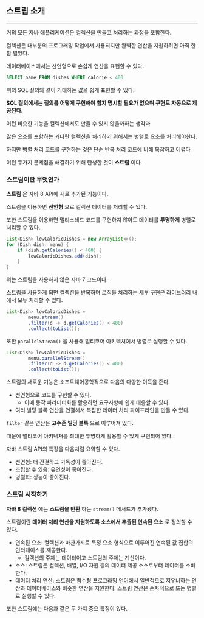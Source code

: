 ## 스트림 소개

---

거의 모든 자바 애플리케이션은 컬렉션을 만들고 처리하는 과정을 포함한다.

컬렉션은 대부분의 프로그래밍 작업에서 사용되지만 완벽한 연산을 지원하려면 아직 한참 멀었다.

데이터베이스에서는 선언형으로 손쉽게 연산을 표현할 수 있다.

```sql
SELECT name FROM dishes WHERE calorie < 400
```

위의 SQL 질의와 같이 기대하는 값을 쉽게 표현할 수 있다.

**SQL 질의에서는 질의를 어떻게 구현해야 할지 명시할 필요가 없으며 구현도 자동으로 제공된다.**

이런 비슷한 기능을 컬렉션에서도 만들 수 있지 않을까하는 생각과 

많은 요소를 포함하는 커다란 컬렉션을 처리하기 위해서는 병렬로 요소를 처리해야한다. 

하지만 병렬 처리 코드를 구현하는 것은 단순 반복 처리 코드에 비해 복잡하고 어렵다

이런 두가지 문제점을 해결하기 위해 탄생한 것이 **스트림** 이다.

### 스트림이란 무엇인가

**스트림** 은 자바 8 API에 새로 추가된 기능이다.

스트림을 이용하면 **선언형** 으로 컬렉션 데이터를 처리할 수 있다.

또한 스트림을 이용하면 멀티스레드 코드를 구현하지 않아도 데이터를 **투명하게** 병렬로 처리할 수 있다.

```java
List<Dish> lowCaloricDishes = new ArrayList<>();
for (Dish dish: menu) {
	if (dish.getCalories() < 400) {
		lowCaloricDishes.add(dish);
	}
}
```

위는 스트림을 사용하지 않은 자바 7 코드이다.

스트림을 사용하게 되면 컬렉션을 반복하며 로직을 처리하는 세부 구현은 라이브러리 내에서 모두 처리할 수 있다.

```java
List<Dish> lowCaloricDishes = 
		menu.stream()
		.filter(d -> d.getCalories() < 400)
		.collect(toList());
```

또한 ``parallelStream()`` 을 사용해 멀티코어 아키텍처에서 병렬로 실행할 수 있다.

```java
List<Dish> lowCaloricDishes = 
		menu.parallelStream()
		.filter(d -> d.getCalories() < 400)
		.collect(toList());
```

스트림의 새로운 기능은 소프트웨어공학적으로 다음의 다양한 이득을 준다.

- 선언형으로 코드를 구현할 수 있다.
  - 이때 동작 파라미터화를 활용하면 요구사항에 쉽게 대응할 수 있다.
- 여러 빌딩 블록 연산을 연결해서 복잡한 데이터 처리 파이프라인을 만들 수 있다.

``filter`` 같은 연산은 **고수준 빌딩 블록** 으로 이루어져 있다.

때문에 멀티코어 아키텍처를 최대한 투명하게 활용할 수 있게 구현되어 있다.

자바 스트림 API의 특징을 다음처럼 요약할 수 있다.
- 선언형: 더 간결하고 가독성이 좋아진다.
- 조립할 수 있음: 유연성이 좋아진다.
- 병렬화: 성능이 좋아진다.

### 스트림 시작하기

**자바 8 컬렉션** 에는 **스트림을 반환** 하는 ``stream()`` 메서드가 추가됐다.

스트림이란 **데이터 처리 연산을 지원하도록 소스에서 추출된 연속된 요소** 로 정의할 수 있다.

- 연속된 요소: 컬렉션과 마찬가지로 특정 요소 형식으로 이루어진 연속된 값 집합의 인터페이스를 제공한다.
  - 컬렉션의 주제는 데이터이고 스트림의 주제는 계산이다.
- 소스: 스트림은 컬렉션, 배열, I/O 자원 등의 데이터 제공 소스로부터 데이터를 소비한다.
- 데이터 처리 연산: 스트림은 함수형 프로그래밍 언어에서 일반적으로 지우너하는 연산과 데이터베이스와 비슷한 연산을 지원한다. 스트림 연산은 순차적으로 또는 병렬로 실행할 수 있다.

또한 스트림에는 다음과 같은 두 가지 중요 특징이 있다.

